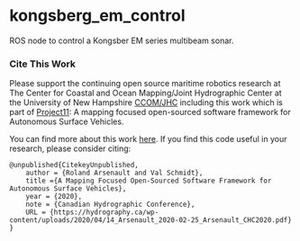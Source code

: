 # kongsberg_em_control
ROS node to control a Kongsber EM series multibeam sonar.

### Cite This Work
Please support the continuing open source maritime robotics research at The Center for Coastal and Ocean Mapping/Joint Hydrographic Center at the University of New Hampshire [CCOM/JHC](http://ccom.unh.edu/) including this work which is part of [Project11](https://github.com/CCOMJHC/project11): A mapping focused open-sourced software framework for Autonomous Surface Vehicles.

You can find more about this work [here](http://ccom.unh.edu/publications/mapping-focused-open-sourced-software-framework-autonomous-surface-vehicles).
If you find this code useful in your research, please consider citing:
```
@unpublished{CitekeyUnpublished,
    author = {Roland Arsenault and Val Schmidt},
    title ={A Mapping Focused Open-Sourced Software Framework for Autonomous Surface Vehicles},
    year = {2020},
    note = {Canadian Hydrographic Conference},
    URL = {https://hydrography.ca/wp-content/uploads/2020/04/14_Arsenault_2020-02-25_Arsenault_CHC2020.pdf}
}
```
